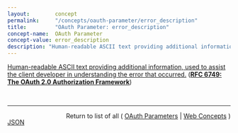 ```yaml
---
layout:        concept
permalink:     "/concepts/oauth-parameter/error_description"
title:         "OAuth Parameter: error_description"
concept-name:  OAuth Parameter
concept-value: error_description
description: "Human-readable ASCII text providing additional information, used to assist the client developer in understanding the error that occurred."
---
```


[Human-readable ASCII text providing additional information, used to assist the client developer in understanding the error that occurred.](https://datatracker.ietf.org/doc/html/rfc6749#section-4.1.2.1 "Read documentation for OAuth Parameter &#34;error_description&#34;") (**[RFC 6749: The OAuth 2.0 Authorization Framework](/specs/IETF/RFC/6749 "The OAuth 2.0 authorization framework enables a third-party application to obtain limited access to an HTTP service, either on behalf of a resource owner by orchestrating an approval interaction between the resource owner and the HTTP service, or by allowing the third-party application to obtain access on its own behalf. This specification replaces and obsoletes the OAuth 1.0 protocol described in RFC 5849.")**)

<br/>
<hr/>

<p style="float : left"><a href="./error_description.json" title="JSON representing this particular Web Concept value">JSON</a></p>
<p style="text-align: right">Return to list of all ( <a href="../oauth-parameter/">OAuth Parameters</a> | <a href="../">Web Concepts</a> )</p>
